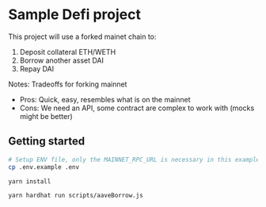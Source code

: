 # Sample Defi project

This project will use a forked mainet chain to:

1. Deposit collateral ETH/WETH
2. Borrow another asset DAI
3. Repay DAI

Notes: Tradeoffs for forking mainnet

-   Pros: Quick, easy, resembles what is on the mainnet
-   Cons: We need an API, some contract are complex to work with (mocks might be better)

## Getting started

```sh
# Setup ENV file, only the MAINNET_RPC_URL is necessary in this example
cp .env.example .env

yarn install

yarn hardhat run scripts/aaveBorrow.js

```
